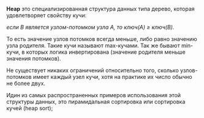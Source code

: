 **Heap** это специализированная структура данных типа дерево, которая удовлетворяет свойству кучи: 

_если B является узлом-потомком узла A, то ключ(A) ≥ ключ(B)._

То есть значение узлов потомков всегда меньше, либо равно значению узла родителя. Такие кучи называют max-кучами. Так же бывают min-кучи, в которых логика инвертирована (значение родителя меньше значения потомков). 

Не существует никаких ограничений относительно того, сколько узлов-потомков имеет каждый узел кучи, хотя на практике их число обычно не более двух.

Идин из самых распространенных примеров использования этой структуры данных, это пирамидальная сортировка или сортировка кучей (heap sort);